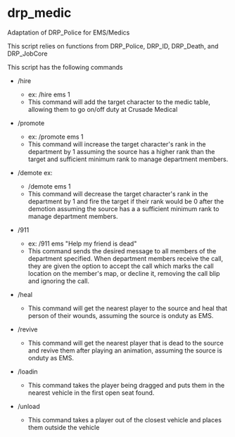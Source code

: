 # drp_medic
Adaptation of DRP_Police for EMS/Medics

This script relies on functions from DRP_Police, DRP_ID, DRP_Death, and DRP_JobCore  
  
This script has the following commands  
  - /hire <department> <charid>  
    - ex: /hire ems 1  
    - This command will add the target character to the medic table, allowing them to go on/off duty at Crusade Medical  
      
  - /promote <department> <charid>  
    - ex: /promote ems 1  
    - This command will increase the target character's rank in the department by 1 assuming the source has a higher rank than the target and sufficient minimum rank to manage department members.  
    
  - /demote <department> <charid> ex:  
    - /demote ems 1  
    - This command will decrease the target character's rank in the department by 1 and fire the target if their rank would be 0 after the demotion assuming the source has a a sufficient minimum rank to manage department members.  
      
  - /911 <department> <message>  
    - ex: /911 ems "Help my friend is dead"  
    - This command sends the desired message to all members of the department specified. When department members receive the call, they are given the option to accept the call which marks the call location on the member's map, or decline it, removing the call blip and ignoring the call.  
    
  - /heal  
    - This command will get the nearest player to the source and heal that person of their wounds, assuming the source is onduty as EMS.  
      
  - /revive  
    - This command will get the nearest player that is dead to the source and revive them after playing an animation, assuming the source is onduty as EMS.  
      
  - /loadin
    - This command takes the player being dragged and puts them in the nearest vehicle in the first open seat found.  
      
  - /unload
    - This command takes a player out of the closest vehicle and places them outside the vehicle
    
